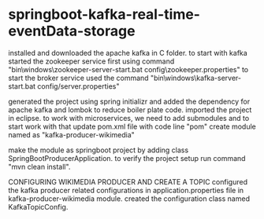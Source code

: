 # springboot-kafka-real-time-eventData-storage
installed and downloaded the apache kafka in C folder.
to start with kafka started the zookeeper service first using command "bin\windows\zookeeper-server-start.bat config\zookeeper.properties"
to start the broker service used the command "bin\windows\kafka-server-start.bat config/server.properties"

generated the project using spring initializr and added the dependency for apache kafka and lombok to reduce boiler plate code.
imported the project in eclipse.
to work with microservices, we need to add submodules and to start work with that update pom.xml file with code line "<packaging>pom</packaging>"
create module named as "kafka-producer-wikimedia"

make the module as springboot project by adding class SpringBootProducerApplication.
to verify the project setup run command "mvn clean install".

CONFIGURING WIKIMEDIA PRODUCER AND CREATE A TOPIC
configured the kafka producer related configurations in application.properties file in kafka-producer-wikimedia module.
created the configuration class named KafkaTopicConfig.

